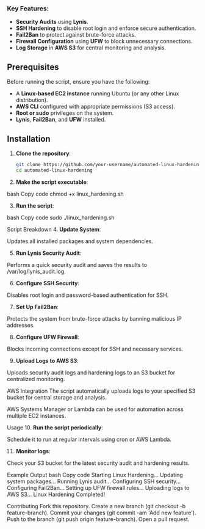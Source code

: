 ### Key Features:
- **Security Audits** using **Lynis**.
- **SSH Hardening** to disable root login and enforce secure authentication.
- **Fail2Ban** to protect against brute-force attacks.
- **Firewall Configuration** using **UFW** to block unnecessary connections.
- **Log Storage** in **AWS S3** for central monitoring and analysis.

## Prerequisites

Before running the script, ensure you have the following:
- A **Linux-based EC2 instance** running Ubuntu (or any other Linux distribution).
- **AWS CLI** configured with appropriate permissions (S3 access).
- **Root or sudo** privileges on the system.
- **Lynis**, **Fail2Ban**, and **UFW** installed.

## Installation

1. **Clone the repository**:
   ```bash
   git clone https://github.com/your-username/automated-linux-hardening.git
   cd automated-linux-hardening

2. **Make the script executable**:

bash
Copy code
chmod +x linux_hardening.sh

3. **Run the script**:

bash
Copy code
sudo ./linux_hardening.sh

Script Breakdown
4. **Update System**: 

Updates all installed packages and system dependencies.

5. **Run Lynis Security Audit**:

Performs a quick security audit and saves the results to /var/log/lynis_audit.log.

6. **Configure SSH Security**: 

Disables root login and password-based authentication for SSH.

7. **Set Up Fail2Ban**: 

Protects the system from brute-force attacks by banning malicious IP addresses.

8. **Configure UFW Firewall**: 

Blocks incoming connections except for SSH and necessary services.

9. **Upload Logs to AWS S3**: 

Uploads security audit logs and hardening logs to an S3 bucket for centralized monitoring.

AWS Integration
The script automatically uploads logs to your specified S3 bucket for central storage and analysis.

AWS Systems Manager or Lambda can be used for automation across multiple EC2 instances.

Usage
10. **Run the script periodically**:

Schedule it to run at regular intervals using cron or AWS Lambda.

11. **Monitor logs**: 

Check your S3 bucket for the latest security audit and hardening results.

Example Output
bash
Copy code
Starting Linux Hardening...
Updating system packages...
Running Lynis audit...
Configuring SSH security...
Configuring Fail2Ban...
Setting up UFW firewall rules...
Uploading logs to AWS S3...
Linux Hardening Completed!

Contributing
Fork this repository.
Create a new branch (git checkout -b feature-branch).
Commit your changes (git commit -am 'Add new feature').
Push to the branch (git push origin feature-branch).
Open a pull request.

